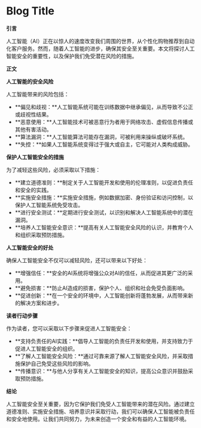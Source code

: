 # Blog Title

**引言**

人工智能（AI）正在以惊人的速度改变我们周围的世界，从个性化购物推荐到自动化客户服务。然而，随着人工智能的进步，确保其安全至关重要。本文将探讨人工智能安全的重要性，以及保护我们免受潜在风险的措施。

**正文**

**人工智能的安全风险**

人工智能带来的风险包括：

* **偏见和歧视：**人工智能系统可能在训练数据中继承偏见，从而导致不公正或歧视性结果。
* **恶意使用：**人工智能技术可被恶意行为者用于网络攻击、虚假信息传播或其他有害活动。
* **算法漏洞：**人工智能算法可能存在漏洞，可被利用来操纵或破坏系统。
* **失控：**如果人工智能系统变得过于强大或自主，它可能对人类构成威胁。

**保护人工智能安全的措施**

为了减轻这些风险，必须采取以下措施：

* **建立道德准则：**制定关于人工智能开发和使用的伦理准则，以促进负责任和安全的实践。
* **实施安全措施：**实施安全措施，例如数据加密、身份验证和访问控制，以保护人工智能系统免受攻击。
* **进行安全测试：**定期进行安全测试，以识别和解决人工智能系统中的潜在漏洞。
* **培养人工智能安全意识：**提高有关人工智能安全风险的认识，并教育个人和组织采取预防措施。

**人工智能安全的好处**

确保人工智能安全不仅可以减轻风险，还可以带来以下好处：

* **增强信任：**安全的AI系统将增强公众对AI的信任，从而促进其更广泛的采用。
* **避免损害：**防止AI造成的损害，保护个人、组织和社会免受负面影响。
* **促进创新：**在一个安全的环境中，人工智能创新将蓬勃发展，从而带来新的解决方案和进步。

**读者行动步骤**

作为读者，您可以采取以下步骤来促进人工智能安全：

* **支持负责任的AI实践：**倡导人工智能的负责任开发和使用，并支持致力于促进人工智能安全的组织。
* **了解人工智能安全风险：**通过可靠来源了解人工智能安全风险，并采取措施保护自己免受这些风险的影响。
* **传播意识：**与他人分享有关人工智能安全的知识，提高公众意识并鼓励采取预防措施。

**结论**

人工智能安全至关重要，因为它保护我们免受人工智能带来的潜在风险。通过建立道德准则、实施安全措施、培养意识并采取行动，我们可以确保人工智能被负责任和安全地使用。让我们共同努力，为未来创造一个安全和有益的人工智能环境。
